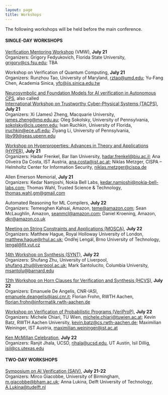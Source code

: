 ```yaml
---
layout: page
title: Workshops
---
```

The following workshops will be held before the main conference.

#### SINGLE-DAY WORKSHOPS
[Verification Mentoring Workshop](https://conferences.i-cav.org/2025/mentoring/) (VMW), **July 21** <br>
Organizers: Grigory Fedyukovich, Florida State University, <grigory@cs.fsu.edu>; TBA <br>

Workshop on Verification of Quantum Computing, **July 21** <br>
Organizers: Runzhou Tao, University of Maryland, <rztao@umd.edu>; Yu-Fang Chen, Academia Sinica, <yfc@iis.sinica.edu.tw> <br>

[Neurosymbolic and Foundation Models for AI verification in Autonomous CPS](https://www.tacps.org/), also called <br>
[International Workshop on Trustworthy Cyber-Physical Systems (TACPS)](https://www.tacps.org/), **July 21** <br>
Organizers: Xi (James) Zheng, Macquarie University, <james.zheng@mq.edu.au>; Oleg Sokolsky, University of Pennsylvania, <sokolsky@cis.upenn.edu>; Ivan Ruchkin, University of Florida, <iruchkin@ece.ufl.edu>; Ziyang Li, University of Pennsylvania, <liby99@seas.upenn.edu> <br>

[Workshop on Hyperproperties: Advances in Theory and Applications (HYPER)](https://hyperworkshop25.cispa.io/), **July 21** <br>
Organizers: Hadar Frenkel, Bar Ilan University, <hadar.frenkel@biu.ac.il>; Ana Oliveira Da Costa, IST Austria, <ana.costa@ist.ac.at>; Niklas Metzger, CISPA – Helmholtz Center for Information Security, <niklas.metzger@cispa.de> <br>

Allen Emerson Memorial, **July 21** <br>
Organizers: Kedar Namjoshi, Nokia Bell Labs, <kedar.namjoshi@nokia-bell-labs.com>; Thomas Wahl, Trusted Science & Technology, <thomas.wahl.gm@gmail.com> <br>

Automated Reasoning for ML Compilers, **July 22** <br>
Organizers: Temesghen Kahsai, Amazon, <teme@amazon.com>; Sean McLaughlin, Amazon, <seanmcl@amazon.com>; Daniel Kroening, Amazon, <dkr@amazon.co.uk> <br>

[Meeting on String Constraints and Applications (MOSCA)](https://mosca2025.github.io/), **July 22** <br>
Organizers: Matthew Hague, Royal Holloway University of London, <matthew.hague@rhul.ac.uk>; Ondřej Lengál, Brno University of Technology, <lengal@fit.vut.cz> <br>

[14th Workshop on Synthesis (SYNT)](https://synt2025.github.io/), **July 22** <br>
Organizers: Shufang Zhu, University of Liverpool, <shufang.zhu@liverpool.ac.uk>; Mark Santolucito, Columbia University, <msantolu@barnard.edu> <br>

[12th Workshop on Horn Clauses for Verification and Synthesis (HCVS)](https://www.sci.unich.it/hcvs25/), **July 22** <br>
Organizers: Emanuele De Angelis, CNR-IASI, <emanuele.deangelis@iasi.cnr.it>; Florian Frohn, RWTH Aachen, <florian.frohn@informatik.rwth-aachen.de> <br>

[Workshop on Verification of Probabilistic Programs (VeriProP)](https://veriprop.github.io/2025/), **July 22** <br>
Organizers: Michele Chiari, TU Wien, <michele.chiari@tuwien.ac.at>; Kevin Batz, RWTH Aachen University, <kevin.batz@cs.rwth-aachen.de>; Maximilian Weininger, IST Austria, <maximilian.weininger@ist.ac.at> <br>

[Ken McMillan Celebration](https://kenfest25.github.io/.), **July 22** <br>
Organizers: Ranjit Jhala, UCSD, <rjhala@ucsd.edu>, UT Austin, Isil Dillig, <isil@cs.utexas.edu>

#### TWO-DAY WORKSHOPS
[Symposium on AI Verification (SAIV)](https://www.aiverification.org/2025/), **July 21-22** <br>
Organizers: Mirco Giacobbe, University of Birmingham, <m.giacobbe@bham.ac.uk>; Anna Lukina, Delft University of Technology, <A.Lukina@tudelft.nl>